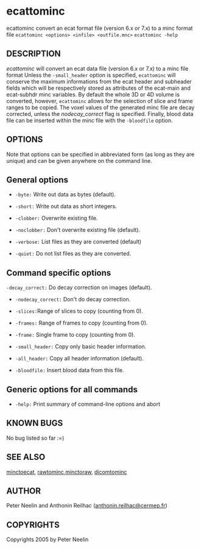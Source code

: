 ---
---
# ecattominc

ecattominc convert an ecat format file (version 6.x or 7.x) to a minc format file
`ecattominc <options> <infile> <outfile.mnc>`
`ecattominc -help`

## DESCRIPTION

*ecattominc* will convert an ecat data file (version 6.x or 7.x) to a minc file format Unless the `-small_header` option is specified, `ecattominc` will conserve the maximum informations from the ecat header and subheader fields which will be respectively stored as attributes of the ecat-main and ecat-subhdr minc variables. By default the whole 3D or 4D volume is converted, however, `ecattominc` allows for the selection of slice and frame ranges to be copied. The voxel values of the generated minc file are decay corrected, unless the *nodecay\_correct* flag is specified. Finally, blood data file can be inserted within the minc file with the `-bloodfile` option.

## OPTIONS

Note that options can be specified in abbreviated form (as long as they are unique) and can be given anywhere on the command line.

## General options

-   `-byte:` Write out data as bytes (default).

-   `-short:` Write out data as short integers.

-   `-clobber:` Overwrite existing file.

-   `-noclobber:` Don't overwrite existing file (default).

-   `-verbose:` List files as they are converted (default)

-   `-quiet:` Do not list files as they are converted.

## Command specific options

`-decay_correct:` Do decay correction on images (default).

-   `-nodecay_correct:` Don't do decay correction.

-   `-slices:`Range of slices to copy (counting from 0).

-   `-frames:` Range of frames to copy (counting from 0).

-   `-frame:` Single frame to copy (counting from 0).

-   `-small_header:` Copy only basic header information.

-   `-all_header:` Copy all header information (default).

-   `-bloodfile:` Insert blood data from this file.

## Generic options for all commands

-   `-help:` Print summary of command-line options and abort

## KNOWN BUGS

No bug listed so far :=)

## SEE ALSO

[minctoecat](minctoecat), [rawtominc](rawtominc),[minctoraw](minctoraw), [dicomtominc](dicomtominc)

## AUTHOR

Peter Neelin and Anthonin Reilhac (anthonin.reilhac@cermep.fr)

## COPYRIGHTS

Copyrights 2005 by Peter Neelin
